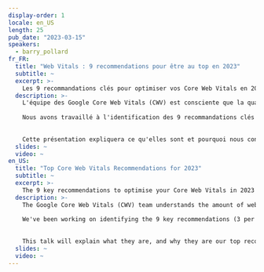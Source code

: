 ```yaml
---
display-order: 1
locale: en_US
length: 25
pub_date: "2023-03-15"
speakers:
  - barry_pollard
fr_FR:
  title: "Web Vitals : 9 recommendations pour être au top en 2023"
  subtitle: ~
  excerpt: >-
    Les 9 recommandations clés pour optimiser vos Core Web Vitals en 2023, par l'équipe des Google Core Web Vitals de Google.
  description: >-
    L'équipe des Google Core Web Vitals (CWV) est consciente que la quantité de recommandations en matière de performances web est écrasante et que beaucoup ne savent pas par où commencer.
    
    Nous avons travaillé à l'identification des 9 recommandations clés (3 par Core Web Vital) qui, selon nous, auront le plus d'impact et que nous recommandons aux sites d'examiner en premier. 
    
    
    Cette présentation expliquera ce qu'elles sont et pourquoi nous considérons qu'elles sont les meilleures recommandations en 2023.
  slides: ~
  video: ~
en_US:
  title: "Top Core Web Vitals Recommendations for 2023"
  subtitle: ~
  excerpt: >-
    The 9 key recommendations to optimise your Core Web Vitals in 2023 by the Google Core Web Vitals team.
  description: >-
    The Google Core Web Vitals (CWV) team understands the amount of web performance recommendations is overwhelming and many don't know where to start.
    
    We've been working on identifying the 9 key recommendations (3 per Core Web Vital), which we think will have the most impact and which we recommend sites look at first. 
    
    
    This talk will explain what they are, and why they are our top recommendations for 2023.
  slides: ~
  video: ~
---
```

